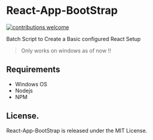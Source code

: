 # React-App-BootStrap
[![contributions welcome](https://img.shields.io/badge/contributions-welcome-brightgreen.svg?style=flat)](https://github.com/dwyl/esta/issues)

Batch Script to Create a Basic configured React Setup

> Only works on windows as of now !!


## Requirements
- Windows OS
- Nodejs
- NPM

 ## License.
 React-App-BootStrap is released under the MIT License.
